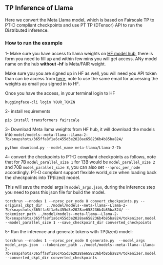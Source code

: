 ## TP Inference of Llama

Here we convert the Meta Llama model, which is based on Fairscale TP to PT-D compliant checkpoints and use PT TP (DTensor) API to run the Distributed inference.


### How to run the example



1- Make sure you have access to llama weights on [HF model hub](https://huggingface.co/meta-llama), there is form you need to fill up and within few mins you will get access. ANy model name on the hub **without -hf** is Meta/FAIR weight.

Make sure you you are signed up in HF as well, you will need you API token than can be access from [here](https://huggingface.co/settings/tokens), note to use the same email for accessing the weights as email you signed in to HF.

Once you have the access, in your terminal login to HF

```
huggingface-cli login YOUR_TOKEN

```

2- install requirements

```
pip install transformers fairscale
```

3- Download Meta llama weights from HF hub, it will download the models into `model/models--meta-llama--Llama-2-7b/snapshots/365ffa8f1a6c455d3e2028ae658236b4b85ba824/`

```
python download.py --model_name meta-llama/Llama-2-7b

```

4- convert the checkpoints to  PT-D compliant checkpoints as follows, note that for 7B `model_parallel_size 1` for 13B would be `model_parallel_size 2` and 70B `model_parallel_size 8`, you can also set `--nproc_per_node ` accordingly. PT-D compliant support flexible world_size when loading back the checkpoints into TP(lized) model.

This will save the model args in `model_args.json`, during the inference step you need to pass this json file for build the model.

```
torchrun --nnodes 1 --nproc_per_node 8 convert_checkpoints.py --original_ckpt_dir  ../model/models--meta-llama--Llama-2-7b/snapshots/365ffa8f1a6c455d3e2028ae658236b4b85ba824/ --tokenizer_path ../model/models--meta-llama--Llama-2-7b/snapshots/365ffa8f1a6c455d3e2028ae658236b4b85ba824/tokenizer.model --model_parallel_size 1 --save_checkpoint_dir converted_checkpoints

```



5- Run the inference and generate tokens with TP(lized) model:

```
torchrun --nnodes 1 --nproc_per_node 8 generate.py  --model_args model_args.json  --tokenizer_path ../model/models--meta-llama--Llama-2-7b/snapshots/365ffa8f1a6c455d3e2028ae658236b4b85ba824/tokenizer.model --converted_ckpt_dir converted_checkpoints

```
